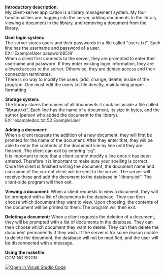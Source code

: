 **Introductory description:**  
My client-server application is a library management system. My four functionalities are: logging into the server, adding documents to the library, viewing a document in the library, and removing a document from the library.  

**User login system:**  
	The server stores users and their passwords in a file called "users.txt". Each line has the username and password of a user.  
	EX: 'ExampleUser password9518'  
	When a client first connects to the server, they are prompted to enter their username and password. If they enter existing login information, they are allowed access to the server. Otherwise, they are denied access and their connection terminates.  
	There is no way to modify the users (add, change, delete) inside of the program. One must edit the users.txt file directly, maintaining proper formatting.  

**Storage system:**  
	The library stores the names of all documents it contains inside a file called "library.txt". Each line has the name of a document, its size in bytes, and the author (person who added the document to the library).  
	EX: 'exampledoc.txt 52 ExampleUser'  

**Adding a document:**  
	When a client requests the addition of a new document, they will first be promted for the name of the document. After they enter that, they will be able to enter the contents of the document line by line until they are finished. The client can exit by entering '::q".  
	It is important to note that a client cannot modify a line once it has been entered. Therefore it is important to make sure your spelling is correct.  
	Once the client is finished writing the document, the document name and username of the current client will be sent to the server. The server will receive these and add the document to the database in "library.txt". The client-side program will then exit.  

**Viewing a document:**
	When a client requests to view a document, they will be prompted with a list of documents in the database. They can then choose which document they want to view. Upon choosing, the contents of the document will be printed to them. The program will then exit.  

**Deleting a document:**
	When a client requests the deletion of a document, they will be prompted with a list of documents in the database. They can then choose which document they want to delete. They can then delete the document permanently if they wish. If the server is for some reason unable to delete the document, the database will not be modified, and the user will be disconnected with a message.  

**Using the makefile**  
	COMING SOON  
  
  
[![Open in Visual Studio Code](https://classroom.github.com/assets/open-in-vscode-c66648af7eb3fe8bc4f294546bfd86ef473780cde1dea487d3c4ff354943c9ae.svg)](https://classroom.github.com/online_ide?assignment_repo_id=9090871&assignment_repo_type=AssignmentRepo)
